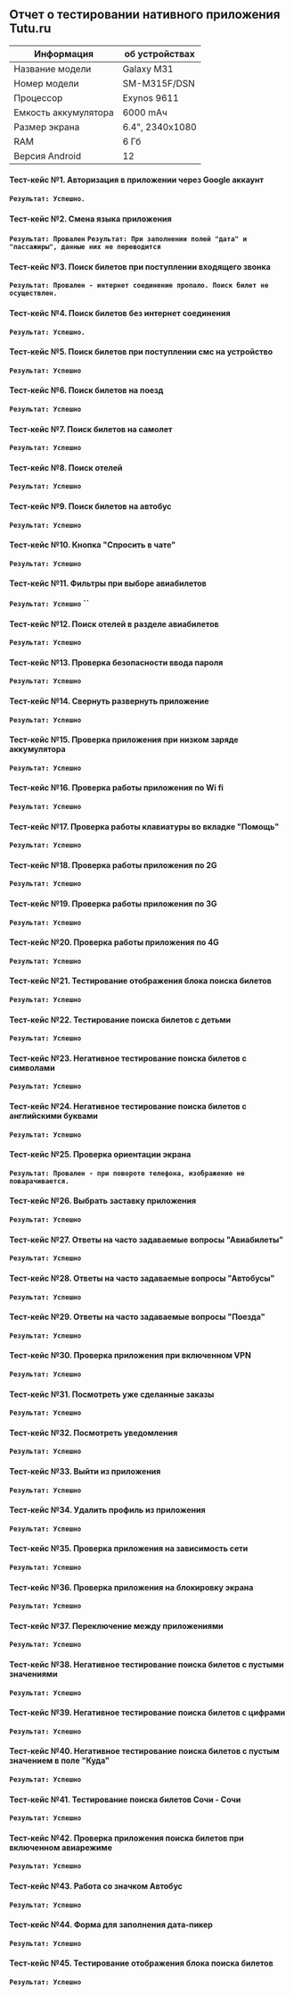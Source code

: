 ## Отчет о тестировании нативного приложения Tutu.ru

|Информация|об устройствах|
|--|--|
|Название модели|Galaxy M31|
|Номер модели|SM-M315F/DSN|
|Процессор|Exynos 9611|
|Емкость аккумулятора|6000 mAч|
|Размер экрана|6.4", 2340x1080|
|RAM|6 Гб|
|Версия Android|12|
#### Тест-кейс №1. Авторизация в приложении через Google аккаунт
**`Pезультат: Успешно.`**
#### Тест-кейс №2. Смена языка приложения
**`Pезультат: Провален`**
**`Pезультат: При заполнении полей "дата" и "пассажиры", данные них не переводится`**

#### Тест-кейс №3. Поиск билетов при поступлении входящего звонка
**`Результат: Провален - интернет соединение пропало. Поиск билет не осуществлен.`**
#### Тест-кейс №4. Поиск билетов  без интернет соединения
**`Результат: Успешно.`**

#### Тест-кейс №5. Поиск билетов при поступлении смс на устройство
**`Результат: Успешно`**
#### Тест-кейс №6. Поиск билетов на поезд
**`Результат: Успешно`**
#### Тест-кейс №7. Поиск билетов на самолет
**`Результат: Успешно`**

#### Тест-кейс №8. Поиск отелей
**`Результат: Успешно`**

#### Тест-кейс №9. Поиск билетов на автобус
**`Результат: Успешно`**

#### Тест-кейс №10. Кнопка "Спросить в чате"
**`Результат: Успешно`**

#### Тест-кейс №11. Фильтры при выборе авиабилетов
**`Результат: Успешно`**
**``**
#### Тест-кейс №12. Поиск отелей в разделе авиабилетов
**`Результат: Успешно`**

#### Тест-кейс №13. Проверка безопасности ввода пароля
**`Результат: Успешно`**

#### Тест-кейс №14. Свернуть развернуть приложение
**`Результат: Успешно`**

#### Тест-кейс №15. Проверка приложения при низком заряде аккумулятора
**`Результат: Успешно`**

#### Тест-кейс №16. Проверка работы приложения по Wi fi
**`Результат: Успешно`**

#### Тест-кейс №17. Проверка работы клавиатуры во вкладке "Помощь"
**`Результат: Успешно`**

#### Тест-кейс №18. Проверка работы приложения по 2G
**`Результат: Успешно`**

#### Тест-кейс №19. Проверка работы приложения по 3G
**`Результат: Успешно`**

#### Тест-кейс №20. Проверка работы приложения по 4G
**`Результат: Успешно`**

#### Тест-кейс №21. Тестирование отображения блока поиска билетов
**`Результат: Успешно`**

#### Тест-кейс №22. Тестирование поиска билетов  с детьми
**`Результат: Успешно`**

#### Тест-кейс №23. Негативное тестирование поиска билетов с символами
**`Результат: Успешно`**

#### Тест-кейс №24. Негативное тестирование поиска билетов с английскими буквами
**`Результат: Успешно`**

#### Тест-кейс №25. Проверка ориентации экрана
**`Результат: Провален - при повороте телефона, изображение не поварачивается.`**

#### Тест-кейс №26. Выбрать заставку приложения
**`Результат: Успешно`**

#### Тест-кейс №27. Ответы на часто задаваемые вопросы "Авиабилеты"
**`Результат: Успешно`**

#### Тест-кейс №28. Ответы на часто задаваемые вопросы "Автобусы"
**`Результат: Успешно`**

#### Тест-кейс №29. Ответы на часто задаваемые вопросы "Поезда"
**`Результат: Успешно`**

#### Тест-кейс №30. Проверка приложения при включенном VPN
**`Результат: Успешно`**

#### Тест-кейс №31. Посмотреть уже сделанные заказы
**`Результат: Успешно`**

#### Тест-кейс №32. Посмотреть уведомления
**`Результат: Успешно`**

#### Тест-кейс №33. Выйти из приложения
**`Результат: Успешно`**

#### Тест-кейс №34. Удалить профиль из приложения
**`Результат: Успешно`**

#### Тест-кейс №35. Проверка приложения на зависимость сети
**`Результат: Успешно`**

#### Тест-кейс №36. Проверка приложения на  блокировку экрана
**`Результат: Успешно`**

#### Тест-кейс №37. Переключение между приложениями
**`Результат: Успешно`**

#### Тест-кейс №38. Негативное тестирование поиска билетов с пустыми значениями
**`Результат: Успешно`**

#### Тест-кейс №39. Негативное тестирование поиска билетов с цифрами
**`Результат: Успешно`**

#### Тест-кейс №40. Негативное тестирование поиска билетов с пустым значением в поле "Куда"
**`Результат: Успешно`**

#### Тест-кейс №41. Тестирование поиска билетов Сочи - Сочи
**`Результат: Успешно`**

#### Тест-кейс №42. Проверка приложения поиска билетов при включенном авиарежиме
**`Результат: Успешно`**

#### Тест-кейс №43. Работа со значком Автобус
**`Результат: Успешно`**

#### Тест-кейс №44. Форма для заполнения дата-пикер
**`Результат: Успешно`**

#### Тест-кейс №45. Тестирование отображения блока поиска билетов
**`Результат: Успешно`**
